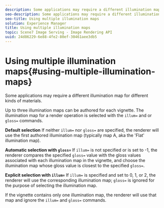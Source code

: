 ```yaml
---
description: Some applications may require a different illumination map for different kinds of materials.
seo-description: Some applications may require a different illumination map for different kinds of materials.
seo-title: Using multiple illumination maps
solution: Experience Manager
title: Using multiple illumination maps
topic: Scene7 Image Serving - Image Rendering API
uuid: 24d86229-6e88-4fe2-80ef-30461aee3db5
---
```


# Using multiple illumination maps{#using-multiple-illumination-maps}

Some applications may require a different illumination map for different kinds of materials.

Up to three illumination maps can be authored for each vignette. The illumination map for a render operation is selected with the `illum=` and or `gloss=` commands.

**Default selection** If neither `illum=` nor `gloss=` are specified, the renderer will use the first authored illumination map (typically map A, aka the 'Flat' illumination map).

**Automatic selection with `gloss=`** If `illum=` is not specified or is set to -1, the renderer compares the specified `gloss=` value with the gloss values associated with each illumination map in the vignette, and choose the illumination map whose gloss value is closest to the specified `gloss=`.

**Explicit selection with `illum=`** If `illum=` is specified and set to 0, 1, or 2, the renderer will use the corresponding illumination map; `gloss=` is ignored for the purpose of selecting the illumination map.

If the vignette contains only one illumination map, the renderer will use that map and ignore the `illum=` and `gloss=` commands. 
